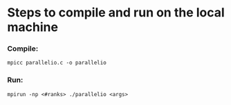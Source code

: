 
# Steps to compile and run on the local machine

### Compile:
`mpicc parallelio.c -o parallelio`

### Run:
`mpirun -np <#ranks> ./parallelio <args>`
